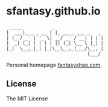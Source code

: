 sfantasy.github.io
===================
```
 _____           _                  
|  ___|_ _ _ __ | |_ __ _ ___ _   _ 
| |_ / _` | '_ \| __/ _` / __| | | |
|  _| (_| | | | | || (_| \__ \ |_| |
|_|  \__,_|_| |_|\__\__,_|___/\__, |
                              |___/ 
```

Personal homepage [fantasyshao.com](http://fantasyshao.com).

## License

The MIT License
